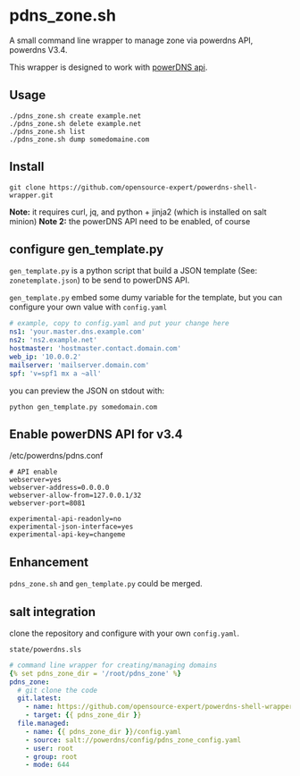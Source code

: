 # pdns_zone.sh

A small command line wrapper to manage zone via powerdns API, powerdns V3.4.

This wrapper is designed to work with [powerDNS api](https://doc.powerdns.com/3/httpapi/README/).

## Usage

~~~
./pdns_zone.sh create example.net
./pdns_zone.sh delete example.net
./pdns_zone.sh list
./pdns_zone.sh dump somedomaine.com
~~~

## Install

~~~
git clone https://github.com/opensource-expert/powerdns-shell-wrapper.git
~~~

**Note:** it requires curl, jq, and python + jinja2 (which is installed on salt minion)
**Note 2:** the powerDNS API need to be enabled, of course

## configure gen_template.py

`gen_template.py` is a python script that build a JSON template (See: `zonetemplate.json`) to be send to powerDNS API.

`gen_template.py` embed some dumy variable for the template, but you can configure your own value with `config.yaml`

~~~yaml
# example, copy to config.yaml and put your change here
ns1: 'your.master.dns.example.com'
ns2: 'ns2.example.net'
hostmaster: 'hostmaster.contact.domain.com'
web_ip: '10.0.0.2'
mailserver: 'mailserver.domain.com'
spf: 'v=spf1 mx a ~all'
~~~

you can preview the JSON on stdout with:

~~~
python gen_template.py somedomain.com
~~~

## Enable powerDNS API for v3.4

/etc/powerdns/pdns.conf

~~~
# API enable
webserver=yes
webserver-address=0.0.0.0
webserver-allow-from=127.0.0.1/32
webserver-port=8081

experimental-api-readonly=no
experimental-json-interface=yes
experimental-api-key=changeme
~~~

## Enhancement

`pdns_zone.sh` and `gen_template.py` could be merged.


## salt integration

clone the repository and configure with your own `config.yaml`.


`state/powerdns.sls`

~~~yaml
# command line wrapper for creating/managing domains
{% set pdns_zone_dir = '/root/pdns_zone' %}
pdns_zone:
  # git clone the code
  git.latest:
    - name: https://github.com/opensource-expert/powerdns-shell-wrapper.git
    - target: {{ pdns_zone_dir }}
  file.managed:
    - name: {{ pdns_zone_dir }}/config.yaml
    - source: salt://powerdns/config/pdns_zone_config.yaml
    - user: root
    - group: root
    - mode: 644
~~~
